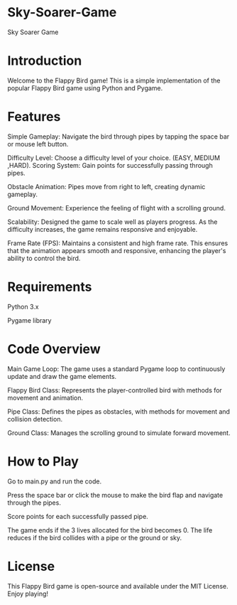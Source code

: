 # Sky-Soarer-Game
Sky Soarer Game
# Introduction
Welcome to the Flappy Bird game! This is a simple implementation of the popular Flappy Bird game using Python and Pygame.

# Features
Simple Gameplay: Navigate the bird through pipes by tapping the space bar or mouse left button.

Difficulty Level: Choose a difficulty level of your choice. (EASY, MEDIUM ,HARD).
Scoring System: Gain points for successfully passing through pipes.

Obstacle Animation: Pipes move from right to left, creating dynamic gameplay.

Ground Movement: Experience the feeling of flight with a scrolling ground.

Scalability: Designed the game to scale well as players progress. As the difficulty increases, the game remains responsive and enjoyable.

Frame Rate (FPS): Maintains a consistent and high frame rate. This ensures that the animation appears smooth and responsive, enhancing the player's ability to control the bird.

# Requirements
Python 3.x

Pygame library

# Code Overview
Main Game Loop: The game uses a standard Pygame loop to continuously update and draw the game elements.

Flappy Bird Class: Represents the player-controlled bird with methods for movement and animation.

Pipe Class: Defines the pipes as obstacles, with methods for movement and collision detection.

Ground Class: Manages the scrolling ground to simulate forward movement.

# How to Play
Go to main.py and run the code.

Press the space bar or click the mouse to make the bird flap and navigate through the pipes.

Score points for each successfully passed pipe.

The game ends if the 3 lives allocated for the bird becomes 0. The life reduces if the bird collides with a pipe or the ground or sky.

# License
This Flappy Bird game is open-source and available under the MIT License. Enjoy playing!